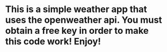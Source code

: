 # This is a simple weather app that uses the openweather api. You must obtain a free key in order to make this code work! Enjoy!
